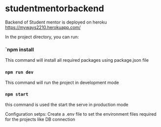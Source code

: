 # studentmentorbackend
Backend of Student mentor is deployed on heroku
https://myways2210.herokuapp.com/

In the project directory, you can run:

### `npm install
 This command will install all required packages using package.json file
### `npm run dev`
This command will run the project in development mode 

### `npm start`
this command is used the start the serve in production mode

Configuration setps:
Create a .env file to set the environment files required for the projects like DB connection 

